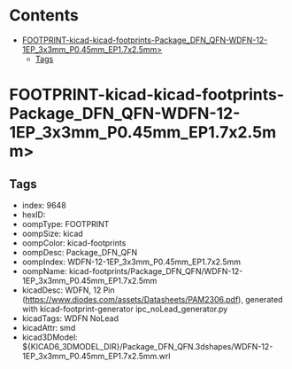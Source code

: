 



Contents
========

* [FOOTPRINT-kicad-kicad-footprints-Package_DFN_QFN-WDFN-12-1EP_3x3mm_P0.45mm_EP1.7x2.5mm>](#footprint-kicad-kicad-footprints-package_dfn_qfn-wdfn-12-1ep_3x3mm_p045mm_ep17x25mm)
	* [Tags](#tags)

# FOOTPRINT-kicad-kicad-footprints-Package_DFN_QFN-WDFN-12-1EP_3x3mm_P0.45mm_EP1.7x2.5mm>

## Tags

- index: 9648
- hexID: 
- oompType: FOOTPRINT
- oompSize: kicad
- oompColor: kicad-footprints
- oompDesc: Package_DFN_QFN
- oompIndex: WDFN-12-1EP_3x3mm_P0.45mm_EP1.7x2.5mm
- oompName: kicad-footprints/Package_DFN_QFN/WDFN-12-1EP_3x3mm_P0.45mm_EP1.7x2.5mm
- kicadDesc: WDFN, 12 Pin (https://www.diodes.com/assets/Datasheets/PAM2306.pdf), generated with kicad-footprint-generator ipc_noLead_generator.py
- kicadTags: WDFN NoLead
- kicadAttr: smd
- kicad3DModel: ${KICAD6_3DMODEL_DIR}/Package_DFN_QFN.3dshapes/WDFN-12-1EP_3x3mm_P0.45mm_EP1.7x2.5mm.wrl
